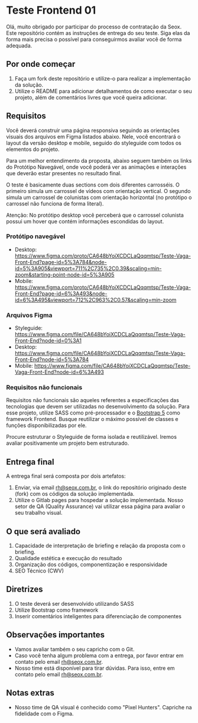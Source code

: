 # Teste Frontend 01

Olá, muito obrigado por participar do processo de contratação da Seox. Este repositório contém as instruções de entrega do seu teste. Siga elas da forma mais precisa o possível para conseguirmos avaliar você de forma adequada.

## Por onde começar

1. Faça um fork deste repositório e utilize-o para realizar a implementação da solução.
2. Utilize o README para adicionar detalhamentos de como executar o seu projeto, além de comentários livres que você queira adicionar.

## Requisitos

Você deverá construir uma página responsiva seguindo as orientações visuais dos arquivos em Figma listados abaixo. Nele, você encontrará o layout da versão desktop e mobile, seguido do styleguide com todos os elementos do projeto. 

Para um melhor entendimento da proposta, abaixo seguem também os links do Protótipo Navegável, onde você poderá ver as animações e interações que deverão estar presentes no resultado final.

O teste é basicamente duas sections com dois diferentes carrosséis. O primeiro simula um carrossel de vídeos com orientação vertical. O segundo simula um carrossel de colunistas com orientação horizontal (no protótipo o carrossel não funciona de forma literal). 

Atenção: No protótipo desktop você perceberá que o carrossel colunista possui um hover que contém  informações escondidas do layout. 

### Protótipo navegável

- Desktop: https://www.figma.com/proto/CA648bYoiXCDCLaQqqmtsp/Teste-Vaga-Front-End?page-id=5%3A784&node-id=5%3A905&viewport=711%2C735%2C0.39&scaling=min-zoom&starting-point-node-id=5%3A905
- Mobile: https://www.figma.com/proto/CA648bYoiXCDCLaQqqmtsp/Teste-Vaga-Front-End?page-id=6%3A493&node-id=6%3A495&viewport=712%2C963%2C0.57&scaling=min-zoom

### Arquivos Figma

- Styleguide: https://www.figma.com/file/CA648bYoiXCDCLaQqqmtsp/Teste-Vaga-Front-End?node-id=0%3A1
- Desktop: https://www.figma.com/file/CA648bYoiXCDCLaQqqmtsp/Teste-Vaga-Front-End?node-id=5%3A784
- Mobile: https://www.figma.com/file/CA648bYoiXCDCLaQqqmtsp/Teste-Vaga-Front-End?node-id=6%3A493

### Requisitos não funcionais

Requisitos não funcionais são aqueles referentes a especificações das tecnologias que devem ser utilizadas no desenvolvimento da solução. Para esse projeto, utilize SASS como pré-processador e o [Bootstrap 5](https://getbootstrap.com/docs/5.0/customize/sass/) como framework Frontend. Busque reutilizar o máximo possível de classes e funções disponibilizadas por ele.

Procure estruturar o Styleguide de forma isolada e reutilizável. Iremos avaliar positivamente um projeto bem estruturado. 

## Entrega final

A entrega final será composta por dois artefatos:

1. Enviar, via email rh@seox.com.br, o link do repositório originado deste (fork) com os códigos da solução implementada.
2. Utilize o Gitlab pages para hospedar a solução implementada. Nosso setor de QA (Quality Assurance) vai utilizar essa página para avaliar o seu trabalho visual.

## O que será avaliado

1. Capacidade de interpretação de briefing e relação da proposta com o briefing.
2. Qualidade estética e execução do resultado
3. Organização dos códigos, componentização e responsividade
4. SEO Técnico (CWV)

## Diretrizes

1. O teste deverá ser desenvolvido utilizando SASS
2. Utilize Bootstrap como framework
3. Inserir comentários inteligentes para diferenciação de componentes

## Observações importantes

- Vamos avaliar também o seu capricho com o Git.
- Caso você tenha algum problema com a entrega, por favor entrar em contato pelo email rh@seox.com.br.
- Nosso time está disponível para tirar dúvidas. Para isso, entre em contato pelo email rh@seox.com.br.

## Notas extras

- Nosso time de QA visual é conhecido como "Pixel Hunters". Capriche na fidelidade com o Figma.
